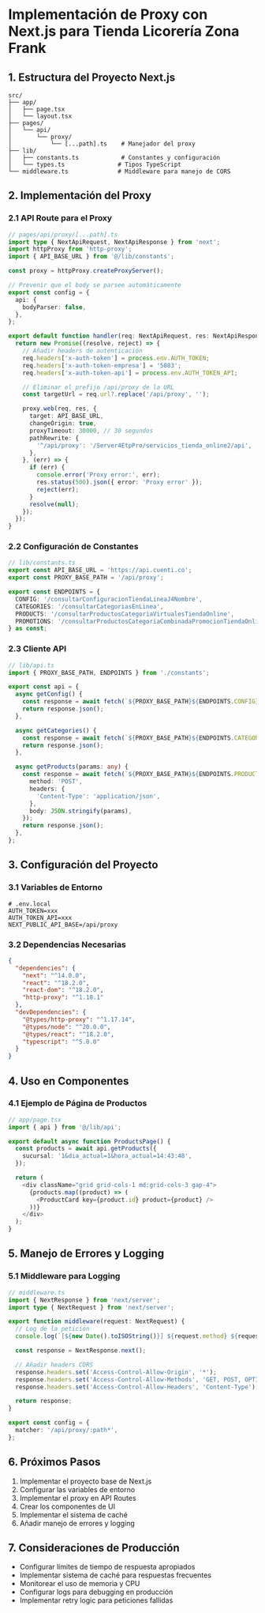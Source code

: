 # Implementación de Proxy con Next.js para Tienda Licorería Zona Frank

## 1. Estructura del Proyecto Next.js

```
src/
├── app/
│   ├── page.tsx
│   └── layout.tsx
├── pages/
│   └── api/
│       └── proxy/
│           └── [...path].ts    # Manejador del proxy
├── lib/
│   ├── constants.ts            # Constantes y configuración
│   └── types.ts               # Tipos TypeScript
└── middleware.ts              # Middleware para manejo de CORS
```

## 2. Implementación del Proxy

### 2.1 API Route para el Proxy
```typescript
// pages/api/proxy/[...path].ts
import type { NextApiRequest, NextApiResponse } from 'next';
import httpProxy from 'http-proxy';
import { API_BASE_URL } from '@/lib/constants';

const proxy = httpProxy.createProxyServer();

// Prevenir que el body se parsee automáticamente
export const config = {
  api: {
    bodyParser: false,
  },
};

export default function handler(req: NextApiRequest, res: NextApiResponse) {
  return new Promise((resolve, reject) => {
    // Añadir headers de autenticación
    req.headers['x-auth-token'] = process.env.AUTH_TOKEN;
    req.headers['x-auth-token-empresa'] = '5083';
    req.headers['x-auth-token-api'] = process.env.AUTH_TOKEN_API;

    // Eliminar el prefijo /api/proxy de la URL
    const targetUrl = req.url?.replace('/api/proxy', '');

    proxy.web(req, res, {
      target: API_BASE_URL,
      changeOrigin: true,
      proxyTimeout: 30000, // 30 segundos
      pathRewrite: {
        '^/api/proxy': '/Server4EtpPro/servicios_tienda_online2/api',
      },
    }, (err) => {
      if (err) {
        console.error('Proxy error:', err);
        res.status(500).json({ error: 'Proxy error' });
        reject(err);
      }
      resolve(null);
    });
  });
}
```

### 2.2 Configuración de Constantes
```typescript
// lib/constants.ts
export const API_BASE_URL = 'https://api.cuenti.co';
export const PROXY_BASE_PATH = '/api/proxy';

export const ENDPOINTS = {
  CONFIG: '/consultarConfiguracionTiendaLineaJ4Nombre',
  CATEGORIES: '/consultarCategoriasEnLinea',
  PRODUCTS: '/consultarProductosCategoriaVirtualesTiendaOnline',
  PROMOTIONS: '/consultarProductosCategoriaCombinadaPromocionTiendaOnline',
} as const;
```

### 2.3 Cliente API
```typescript
// lib/api.ts
import { PROXY_BASE_PATH, ENDPOINTS } from './constants';

export const api = {
  async getConfig() {
    const response = await fetch(`${PROXY_BASE_PATH}${ENDPOINTS.CONFIG}?nombre=licorerazonafrank`);
    return response.json();
  },

  async getCategories() {
    const response = await fetch(`${PROXY_BASE_PATH}${ENDPOINTS.CATEGORIES}`);
    return response.json();
  },

  async getProducts(params: any) {
    const response = await fetch(`${PROXY_BASE_PATH}${ENDPOINTS.PRODUCTS}`, {
      method: 'POST',
      headers: {
        'Content-Type': 'application/json',
      },
      body: JSON.stringify(params),
    });
    return response.json();
  },
};
```

## 3. Configuración del Proyecto

### 3.1 Variables de Entorno
```env
# .env.local
AUTH_TOKEN=xxx
AUTH_TOKEN_API=xxx
NEXT_PUBLIC_API_BASE=/api/proxy
```

### 3.2 Dependencias Necesarias
```json
{
  "dependencies": {
    "next": "^14.0.0",
    "react": "^18.2.0",
    "react-dom": "^18.2.0",
    "http-proxy": "^1.18.1"
  },
  "devDependencies": {
    "@types/http-proxy": "^1.17.14",
    "@types/node": "^20.0.0",
    "@types/react": "^18.2.0",
    "typescript": "^5.0.0"
  }
}
```

## 4. Uso en Componentes

### 4.1 Ejemplo de Página de Productos
```typescript
// app/page.tsx
import { api } from '@/lib/api';

export default async function ProductsPage() {
  const products = await api.getProducts({
    sucursal: '1&dia_actual=1&hora_actual=14:43:48',
  });

  return (
    <div className="grid grid-cols-1 md:grid-cols-3 gap-4">
      {products.map((product) => (
        <ProductCard key={product.id} product={product} />
      ))}
    </div>
  );
}
```

## 5. Manejo de Errores y Logging

### 5.1 Middleware para Logging
```typescript
// middleware.ts
import { NextResponse } from 'next/server';
import type { NextRequest } from 'next/server';

export function middleware(request: NextRequest) {
  // Log de la petición
  console.log(`[${new Date().toISOString()}] ${request.method} ${request.url}`);

  const response = NextResponse.next();

  // Añadir headers CORS
  response.headers.set('Access-Control-Allow-Origin', '*');
  response.headers.set('Access-Control-Allow-Methods', 'GET, POST, OPTIONS');
  response.headers.set('Access-Control-Allow-Headers', 'Content-Type');

  return response;
}

export const config = {
  matcher: '/api/proxy/:path*',
};
```

## 6. Próximos Pasos

1. Implementar el proyecto base de Next.js
2. Configurar las variables de entorno
3. Implementar el proxy en API Routes
4. Crear los componentes de UI
5. Implementar el sistema de caché
6. Añadir manejo de errores y logging

## 7. Consideraciones de Producción

- Configurar límites de tiempo de respuesta apropiados
- Implementar sistema de caché para respuestas frecuentes
- Monitorear el uso de memoria y CPU
- Configurar logs para debugging en producción
- Implementar retry logic para peticiones fallidas 
